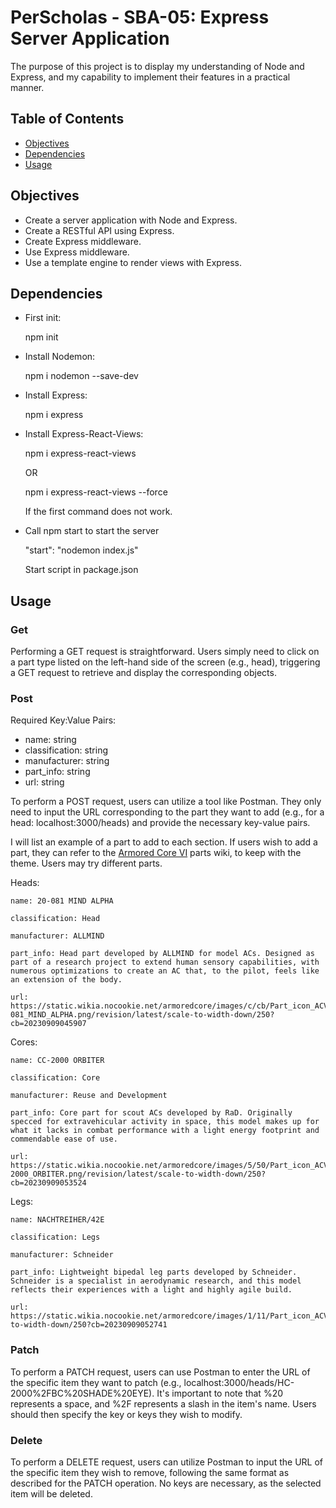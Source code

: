 # PerScholas - SBA-05: Express Server Application

The purpose of this project is to display my understanding of Node and Express, and my capability to implement their features in a practical manner.

## Table of Contents

- [Objectives](#objectives)
- [Dependencies](#Dependencies)
- [Usage](#usage)

## Objectives

- Create a server application with Node and Express.
- Create a RESTful API using Express.
- Create Express middleware.
- Use Express middleware.
- Use a template engine to render views with Express.

## Dependencies

- First init:

    npm init

- Install Nodemon:

    npm i nodemon --save-dev

- Install Express:

    npm i express

- Install Express-React-Views:

    npm i express-react-views

    OR

    npm i express-react-views --force

    If the first command does not work.

- Call npm start to start the server

    "start": "nodemon index.js"

    Start script in package.json


## Usage

### Get
Performing a GET request is straightforward. Users simply need to click on a part type listed on the left-hand side of the screen (e.g., head), triggering a GET request to retrieve and display the corresponding objects.

### Post
Required Key:Value Pairs:
- name: string
- classification: string
- manufacturer: string
- part_info: string
- url: string

To perform a POST request, users can utilize a tool like Postman. They only need to input the URL corresponding to the part they want to add (e.g., for a head: localhost:3000/heads) and provide the necessary key-value pairs. 

I will list an example of a part to add to each section. If users wish to add a part, they can refer to the [Armored Core VI](https://armoredcore.fandom.com/wiki/ARMORED_CORE_VI_FIRES_OF_RUBICON/Parts) parts wiki, to keep with the theme. Users may try different parts.

Heads:

    name: 20-081 MIND ALPHA

    classification: Head

    manufacturer: ALLMIND

    part_info: Head part developed by ALLMIND for model ACs. Designed as part of a research project to extend human sensory capabilities, with numerous optimizations to create an AC that, to the pilot, feels like an extension of the body.

    url: https://static.wikia.nocookie.net/armoredcore/images/c/cb/Part_icon_ACVI_20-081_MIND_ALPHA.png/revision/latest/scale-to-width-down/250?cb=20230909045907

Cores:

    name: CC-2000 ORBITER

    classification: Core

    manufacturer: Reuse and Development

    part_info: Core part for scout ACs developed by RaD. Originally specced for extravehicular activity in space, this model makes up for what it lacks in combat performance with a light energy footprint and commendable ease of use.

    url: https://static.wikia.nocookie.net/armoredcore/images/5/50/Part_icon_ACVI_CC-2000_ORBITER.png/revision/latest/scale-to-width-down/250?cb=20230909053524

Legs:

    name: NACHTREIHER/42E

    classification: Legs

    manufacturer: Schneider

    part_info: Lightweight bipedal leg parts developed by Schneider. Schneider is a specialist in aerodynamic research, and this model reflects their experiences with a light and highly agile build.

    url: https://static.wikia.nocookie.net/armoredcore/images/1/11/Part_icon_ACVI_NACHTREIHER_42E.png/revision/latest/scale-to-width-down/250?cb=20230909052741

### Patch
To perform a PATCH request, users can use Postman to enter the URL of the specific item they want to patch (e.g., localhost:3000/heads/HC-2000%2FBC%20SHADE%20EYE). It's important to note that %20 represents a space, and %2F represents a slash in the item's name. Users should then specify the key or keys they wish to modify.


### Delete
To perform a DELETE request, users can utilize Postman to input the URL of the specific item they wish to remove, following the same format as described for the PATCH operation. No keys are necessary, as the selected item will be deleted.